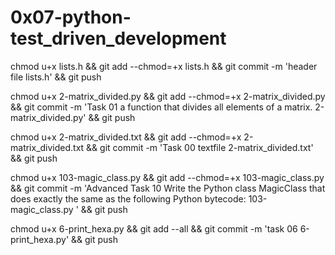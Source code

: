 # 0x07-python-test_driven_development

chmod u+x lists.h && git add --chmod=+x lists.h && git commit -m 'header file lists.h' && git push

chmod u+x 2-matrix_divided.py && git add --chmod=+x 2-matrix_divided.py && git commit -m 'Task 01 a function that divides all elements of a matrix. 2-matrix_divided.py' && git push


chmod u+x 2-matrix_divided.txt && git add --chmod=+x 2-matrix_divided.txt && git commit -m 'Task 00 textfile 2-matrix_divided.txt' && git push



chmod u+x 103-magic_class.py  && git add --chmod=+x 103-magic_class.py  && git commit -m 'Advanced Task 10 Write the Python class MagicClass that does exactly the same as the following Python bytecode: 103-magic_class.py ' && git push

chmod u+x 6-print_hexa.py && git add --all && git commit -m 'task 06 6-print_hexa.py' && git push
